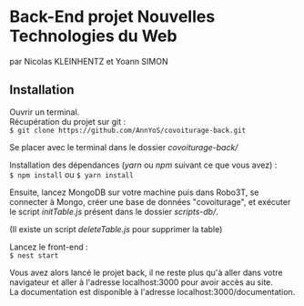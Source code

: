 # Back-End projet Nouvelles Technologies du Web

par Nicolas KLEINHENTZ et Yoann SIMON

## Installation

Ouvrir un terminal.  
Récupération du projet sur git :  
`$ git clone https://github.com/AnnYoS/covoiturage-back.git`

Se placer avec le terminal dans le dossier *covoiturage-back/*

Installation des dépendances (*yarn* ou *npm* suivant ce que vous avez) :  
`$ npm install` ou `$ yarn install`

Ensuite, lancez MongoDB sur votre machine puis dans Robo3T, se connecter à Mongo, créer une base de données "covoiturage", et exécuter le script *initTable.js* présent dans le dossier *scripts-db/*.

(Il existe un script *deleteTable.js* pour supprimer la table)

Lancez le front-end :  
`$ nest start`

Vous avez alors lancé le projet back, il ne reste plus qu'à aller dans votre navigateur et aller à l'adresse localhost:3000 pour avoir accès au site.  
La documentation est disponible à l'adresse localhost:3000/documentation.
